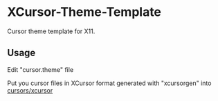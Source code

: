 XCursor-Theme-Template
======================

Cursor theme template for X11.

Usage
-----

Edit "cursor.theme" file

Put you cursor files in XCursor format generated with "xcursorgen" into
[cursors/xcursor](cursors/xcursor)
